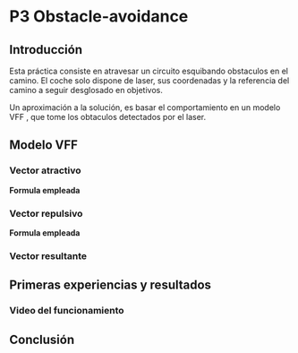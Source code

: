 # P3 Obstacle-avoidance

## Introducción

Esta práctica consiste en atravesar un circuito esquibando obstaculos en el camino. El coche solo dispone de laser, sus coordenadas y la referencia del camino a seguir desglosado en objetivos.

Un aproximación a la solución, es basar el comportamiento en un modelo VFF , que tome los obtaculos detectados por el laser.

## Modelo VFF



### Vector atractivo

**Formula empleada**


### Vector repulsivo

**Formula empleada**


### Vector resultante


## Primeras experiencias y resultados



### Video del funcionamiento




## Conclusión


